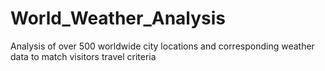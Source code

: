 # World_Weather_Analysis
Analysis of over 500 worldwide city locations and corresponding weather data to match visitors travel criteria
